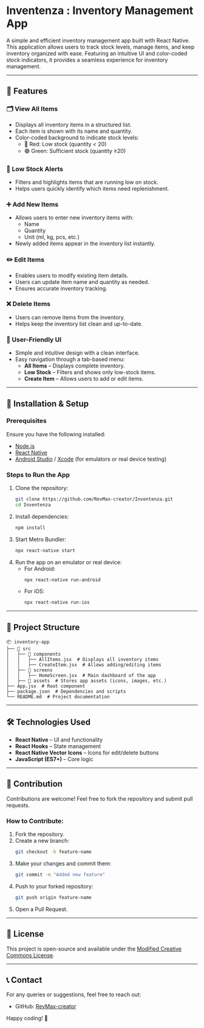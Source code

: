 # Inventenza : Inventory Management App

A simple and efficient inventory management app built with React Native. This application allows users to track stock levels, manage items, and keep inventory organized with ease. Featuring an intuitive UI and color-coded stock indicators, it provides a seamless experience for inventory management.

---

## 📌 Features

### 🗂 View All Items  
- Displays all inventory items in a structured list.  
- Each item is shown with its name and quantity.  
- Color-coded background to indicate stock levels:
  - 🔴 Red: Low stock (quantity < 20)
  - 🟢 Green: Sufficient stock (quantity ≥20)

### 🚨 Low Stock Alerts  
- Filters and highlights items that are running low on stock.  
- Helps users quickly identify which items need replenishment.

### ➕ Add New Items  
- Allows users to enter new inventory items with:
  - Name
  - Quantity
  - Unit (ml, kg, pcs, etc.)
- Newly added items appear in the inventory list instantly.

### ✏️ Edit Items  
- Enables users to modify existing item details.  
- Users can update item name and quantity as needed.  
- Ensures accurate inventory tracking.

### ❌ Delete Items  
- Users can remove items from the inventory.  
- Helps keep the inventory list clean and up-to-date.

### 🎨 User-Friendly UI  
- Simple and intuitive design with a clean interface.  
- Easy navigation through a tab-based menu:
  - **All Items** – Displays complete inventory.
  - **Low Stock** – Filters and shows only low-stock items.
  - **Create Item** – Allows users to add or edit items.

---

## 🚀 Installation & Setup

### Prerequisites
Ensure you have the following installed:
- [Node.js](https://nodejs.org/)
- [React Native](https://reactnative.dev/docs/environment-setup)
- [Android Studio](https://developer.android.com/studio) / [Xcode](https://developer.apple.com/xcode/) (for emulators or real device testing)

### Steps to Run the App
1. Clone the repository:
   ```sh
   git clone https://github.com/RevMax-creator/Inventenza.git
   cd Inventenza
   ```
2. Install dependencies:
   ```sh
   npm install
   ```
3. Start Metro Bundler:
   ```sh
   npx react-native start
   ```
4. Run the app on an emulator or real device:
   - For Android:
     ```sh
     npx react-native run-android
     ```
   - For iOS:
     ```sh
     npx react-native run-ios
     ```

---

## 📂 Project Structure
```
📦 inventory-app
├── 📂 src
│   ├── 📂 components
│   │   ├── AllItems.jsx  # Displays all inventory items
│   │   ├── CreateItem.jsx  # Allows adding/editing items
│   ├── 📂 screens
│   │   ├── HomeScreen.jsx  # Main dashboard of the app
│   ├── 📂 assets  # Stores app assets (icons, images, etc.)
├── App.jsx  # Root component
├── package.json  # Dependencies and scripts
└── README.md  # Project documentation
```

---

## 🛠️ Technologies Used
- **React Native** – UI and functionality
- **React Hooks** – State management
- **React Native Vector Icons** – Icons for edit/delete buttons
- **JavaScript (ES7+)** – Core logic

---

## 🤝 Contribution
Contributions are welcome! Feel free to fork the repository and submit pull requests.

### How to Contribute:
1. Fork the repository.
2. Create a new branch:
   ```sh
   git checkout -b feature-name
   ```
3. Make your changes and commit them:
   ```sh
   git commit -m "Added new feature"
   ```
4. Push to your forked repository:
   ```sh
   git push origin feature-name
   ```
5. Open a Pull Request.

---

## 📝 License
This project is open-source and available under the [Modified Creative Commons License](https://github.com/RevMax-creator/Inventenza?tab=License-1-ov-file).

---

## 📞 Contact
For any queries or suggestions, feel free to reach out:
- GitHub: [RevMax-creator](https://github.com/RevMax-creator)
<!-- - Email: your-email@example.com -->

Happy coding! 🚀
